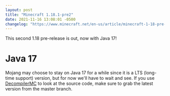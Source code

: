 ```yaml
---
layout: post
title: "Minecraft 1.18.1-pre2"
date: 2021-11-16 13:08:01 -0500
changelog: "https://www.minecraft.net/en-us/article/minecraft-1-18-pre-release-2"
---
```


This second 1.18 pre-release is out, now with Java 17!

# Java 17

Mojang may choose to stay on Java 17 for a while since it is a LTS (long-time support) version, but for now we'll have to wait and see. If you use [DecompilerMC](https://github.com/hube12/DecompilerMC) to look at the source code, make sure to grab the latest version from the master branch.

